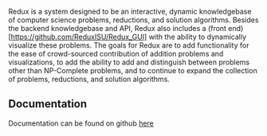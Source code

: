 Redux is a system designed to be an interactive, dynamic knowledgebase of computer science problems, reductions, and solution algorithms. Besides the backend knowledgebase and API, Redux also includes a (front end)[https://github.com/ReduxISU/Redux_GUI] with the ability to dynamically visualize these problems. The goals for Redux are to add functionality for the ease of crowd-sourced contribution of addition problems and visualizations, to add the ability to add and distinguish between problems other than NP-Complete problems, and to continue to expand the collection of problems, reductions, and solution algorithms.

## Documentation

Documentation can be found on github [here](Documentation/index.md)
